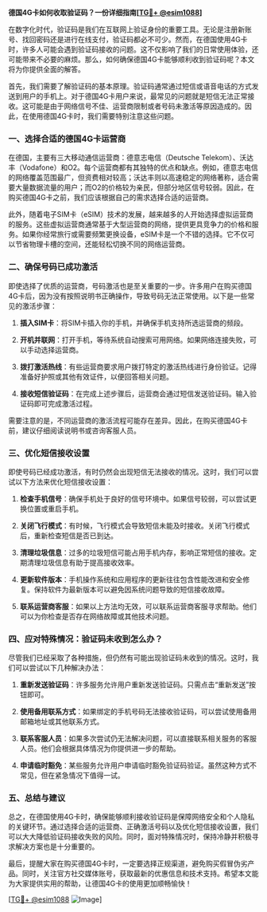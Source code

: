 **德国4G卡如何收取验证码？一份详细指南[[TG💪+ @esim1088](https://t.me/s/esim1088)]**

在数字化时代，验证码是我们在互联网上验证身份的重要工具。无论是注册新账号、找回密码还是进行在线支付，验证码都必不可少。然而，在德国使用4G卡时，许多人可能会遇到验证码接收的问题。这不仅影响了我们的日常使用体验，还可能带来不必要的麻烦。那么，如何确保德国4G卡能够顺利收到验证码呢？本文将为你提供全面的解答。

首先，我们需要了解验证码的基本原理。验证码通常通过短信或语音电话的方式发送到用户的手机上。对于德国4G卡用户来说，最常见的问题就是短信无法正常接收。这可能是由于网络信号不佳、运营商限制或者号码未激活等原因造成的。因此，在使用德国4G卡时，我们需要特别注意这些问题。

### **一、选择合适的德国4G卡运营商**

在德国，主要有三大移动通信运营商：德意志电信（Deutsche Telekom）、沃达丰（Vodafone）和O2。每个运营商都有其独特的优点和缺点。例如，德意志电信的网络覆盖范围最广，但资费相对较高；沃达丰则以高速稳定的网络著称，适合需要大量数据流量的用户；而O2的价格较为亲民，但部分地区信号较弱。因此，在购买德国4G卡之前，我们应该根据自己的需求选择合适的运营商。

此外，随着电子SIM卡（eSIM）技术的发展，越来越多的人开始选择虚拟运营商的服务。这些虚拟运营商通常基于大型运营商的网络，提供更具竞争力的价格和服务。如果你经常旅行或需要频繁更换设备，eSIM卡是一个不错的选择。它不仅可以节省物理卡槽的空间，还能轻松切换不同的网络运营商。

### **二、确保号码已成功激活**

即使选择了优质的运营商，号码激活也是至关重要的一步。许多用户在购买德国4G卡后，因为没有按照说明书正确操作，导致号码无法正常使用。以下是一些常见的激活步骤：

1. **插入SIM卡**：将SIM卡插入你的手机，并确保手机支持所选运营商的频段。
   
2. **开机并联网**：打开手机，等待系统自动搜索可用网络。如果网络连接失败，可以手动选择运营商。

3. **拨打激活热线**：有些运营商要求用户拨打特定的激活热线进行身份验证。记得准备好护照或其他有效证件，以便回答相关问题。

4. **接收短信验证码**：在完成上述步骤后，运营商会通过短信发送验证码。输入验证码即可完成激活过程。

需要注意的是，不同运营商的激活流程可能存在差异。因此，在购买德国4G卡前，建议仔细阅读说明书或咨询客服人员。

### **三、优化短信接收设置**

即使号码已经成功激活，有时仍然会出现短信无法接收的情况。这时，我们可以尝试以下方法来优化短信接收设置：

1. **检查手机信号**：确保手机处于良好的信号环境中。如果信号较弱，可以尝试更换位置或重启手机。

2. **关闭飞行模式**：有时候，飞行模式会导致短信未能及时接收。关闭飞行模式后，重新检查短信是否已到达。

3. **清理垃圾信息**：过多的垃圾短信可能占用手机内存，影响正常短信的接收。定期清理垃圾信息有助于提高接收效率。

4. **更新软件版本**：手机操作系统和应用程序的更新往往包含性能改进和安全修复。保持软件为最新版本可以避免因系统问题导致的短信接收故障。

5. **联系运营商客服**：如果以上方法均无效，可以联系运营商客服寻求帮助。他们可以为你检查是否存在网络故障或其他技术问题。

### **四、应对特殊情况：验证码未收到怎么办？**

尽管我们已经采取了各种措施，但仍然有可能出现验证码未收到的情况。这时，我们可以尝试以下几种解决办法：

1. **重新发送验证码**：许多服务允许用户重新发送验证码。只需点击“重新发送”按钮即可。

2. **使用备用联系方式**：如果绑定的手机号码无法接收验证码，可以尝试使用备用邮箱地址或其他联系方式。

3. **联系客服人员**：如果多次尝试仍无法解决问题，可以直接联系相关服务的客服人员。他们会根据具体情况为你提供进一步的帮助。

4. **申请临时豁免**：某些服务允许用户申请临时豁免验证码验证。虽然这种方式不常见，但在紧急情况下值得一试。

### **五、总结与建议**

总之，在德国使用4G卡时，确保能够顺利接收验证码是保障网络安全和个人隐私的关键环节。通过选择合适的运营商、正确激活号码以及优化短信接收设置，我们可以大大降低验证码接收失败的风险。同时，面对特殊情况时，保持冷静并积极寻求解决方案也是十分重要的。

最后，提醒大家在购买德国4G卡时，一定要选择正规渠道，避免购买假冒伪劣产品。同时，关注官方社交媒体账号，获取最新的优惠信息和技术支持。希望本文能为大家提供实用的帮助，让德国4G卡的使用更加顺畅愉快！

[[TG💪+ @esim1088](https://t.me/s/esim1088) ![Image](https://i.postimg.cc/4NQfJmqS/Snipaste-2025-05-13-00-14-12.png)]